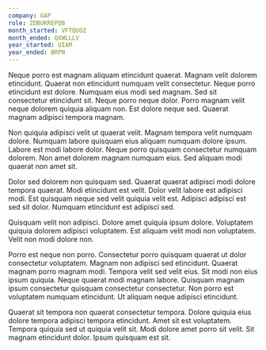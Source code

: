 ```yaml
---
company: GAP
role: ZDBUKREPQB
month_started: VFTQUOZ
month_ended: QXWLLLV
year_started: UIAM
year_ended: BRPN
---
```


Neque porro est magnam aliquam etincidunt quaerat. Magnam velit dolorem etincidunt. Quaerat non etincidunt numquam velit consectetur. Neque porro etincidunt est dolore. Numquam eius modi sed magnam. Sed sit consectetur etincidunt sit. Neque porro neque dolor. Porro magnam velit neque dolorem quiquia aliquam non. Est dolore neque sed. Quaerat magnam adipisci tempora magnam.

Non quiquia adipisci velit ut quaerat velit. Magnam tempora velit numquam dolore. Numquam labore quisquam eius aliquam numquam dolore ipsum. Labore est modi labore dolor. Neque porro quisquam consectetur numquam dolorem. Non amet dolorem magnam numquam eius. Sed aliquam modi quaerat non amet sit.

Dolor sed dolorem non quisquam sed. Quaerat quaerat adipisci modi dolore tempora quaerat. Modi etincidunt est velit. Dolor velit labore est adipisci modi. Est quisquam neque sed velit quiquia velit est. Adipisci adipisci est sed sit dolor. Numquam etincidunt est adipisci sed.

Quisquam velit non adipisci. Dolore amet quiquia ipsum dolore. Voluptatem quiquia dolorem adipisci voluptatem. Est aliquam velit modi non voluptatem. Velit non modi dolore non.

Porro est neque non porro. Consectetur porro quisquam quaerat ut dolor consectetur voluptatem. Magnam non adipisci sed etincidunt. Quaerat magnam porro magnam modi. Tempora velit sed velit eius. Sit modi non eius ipsum quiquia. Neque quaerat modi magnam labore. Quisquam magnam ipsum consectetur quisquam consectetur consectetur. Non porro est voluptatem numquam etincidunt. Ut aliquam neque adipisci etincidunt.

Quaerat sit tempora non quaerat consectetur tempora. Dolore quiquia eius dolore tempora adipisci tempora etincidunt. Amet sit est voluptatem. Tempora quiquia sed ut quiquia velit sit. Modi dolore amet porro sit velit. Sit magnam etincidunt dolor. Ipsum quisquam est sit.
    